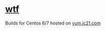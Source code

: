 # [wtf](https://github.com/wtfutil/wtf)

Builds for Centos 6/7 hosted on [yum.jc21.com](https://yum.jc21.com)

